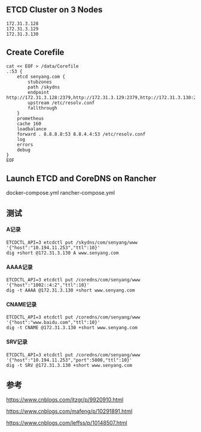 

## ETCD Cluster on 3 Nodes
```
172.31.3.128
172.31.3.129
172.31.3.130
```




## Create Corefile
```
cat << EOF > /data/Corefile
.:53 {
    etcd senyang.com {
        stubzones
        path /skydns
        endpoint http://172.31.3.128:2379,http://172.31.3.129:2379,http://172.31.3.130:2379
        upstream /etc/resolv.conf
        fallthrough
    }
    prometheus
    cache 160
    loadbalance
    forward . 8.8.8.8:53 8.8.4.4:53 /etc/resolv.conf
    log
    errors
    debug
}
EOF
```


## Launch ETCD and CoreDNS on Rancher
docker-compose.yml
rancher-compose.yml


## 测试

#### A记录
```
ETCDCTL_API=3 etcdctl put /skydns/com/senyang/www '{"host":"10.194.11.253","ttl":10}'
dig +short @172.31.3.130 A www.senyang.com 
```

#### AAAA记录
```
ETCDCTL_API=3 etcdctl put /coredns/com/senyang/www '{"host":"1002::4:2","ttl":10}' 
dig -t AAAA @172.31.3.130 +short www.senyang.com 
```

#### CNAME记录
```
ETCDCTL_API=3 etcdctl put /coredns/com/senyang/www '{"host":"www.baidu.com","ttl":10}' 
dig -t CNAME @172.31.3.130 +short www.senyang.com
```


#### SRV记录
```
ETCDCTL_API=3 etcdctl put /coredns/com/senyang/www '{"host":"10.194.11.253","port":5000,"ttl":10}'
dig -t SRV @172.31.3.130 +short www.senyang.com
```




## 参考

https://www.cnblogs.com/itzgr/p/9920910.html

https://www.cnblogs.com/mafeng/p/10291891.html

https://www.cnblogs.com/leffss/p/10148507.html

